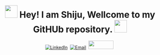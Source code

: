 <p>
<h1 align="center"> <a href = "https://tinyurl.com/dmj38yfc " ><img src= "https://alladalab.org/wp-content/uploads/2021/02/FlourakisCellCover-400x505.jpg" width="40" height="40" /></a><b> Hey! I am Shiju, Wellcome to my GitHUb repository. </b><a href = "https://tinyurl.com/dmj38yfc " ><img src= "https://alladalab.org/wp-content/uploads/2021/02/FlourakisCellCover-400x505.jpg" width="40" height="40" /></a>
</h1>
</p>

<p align="center">
<a href="https://www.linkedin.com/in/shiju-sisobhan-a10307100/"><img src="https://img.shields.io/badge/linkedin-%230077B5.svg?&style=for-the-badge&logo=linkedin&logoColor=white" alt="LinkedIn" /></a>&nbsp;
<a href="mailto:shijusisobhan@gmail.com"><img src="https://img.shields.io/badge/Gmail-D14836?style=for-the-badge&logo=gmail&logoColor=white" alt="Email" /></a>&nbsp;
<a href="https://scholar.google.com/citations?user=4wzohA0AAAAJ&hl=en"><img src="https://www.aib.world/wp-content/uploads/2020/12/ethics-blog-google-scholar-profile-large.jpg" width="80" height="27" /></a>&nbsp;
